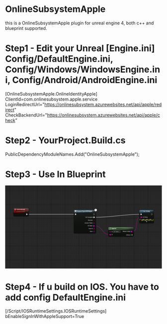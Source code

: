 # OnlineSubsystemApple
this is a OnlineSubsystemApple plugin for unreal engine 4, both c++ and blueprint supported.

# Step1 - Edit your Unreal [Engine.ini] Config/DefaultEngine.ini, Config/Windows/WindowsEngine.ini, Config/Android/AndroidEngine.ini

 [OnlineSubsystemApple.OnlineIdentityApple]<br />
 ClientId=com.onlinesubsystem.apple.service<br />
 LoginRedirectUrl="https://onlinesubsystem.azurewebsites.net/api/apple/redirect" <br />
 CheckBackendUrl="https://onlinesubsystem.azurewebsites.net/api/apple/check" <br />
 

# Step2 - YourProject.Build.cs
  PublicDependencyModuleNames.Add("OnlineSubsystemApple");


# Step3 - Use In Blueprint
![ScreenShot](img/Step14.png)


# Step4 - If u build on IOS. You have to add config DefaultEngine.ini

 [/Script/IOSRuntimeSettings.IOSRuntimeSettings]<br />
 bEnableSignInWithAppleSupport=True
